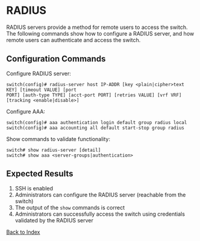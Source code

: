 # RADIUS

RADIUS servers provide a method for remote users to access the switch. The following commands show how to configure a RADIUS server, and how remote users can authenticate and access the switch.

## Configuration Commands

Configure RADIUS server:

```text
switch(config)# radius-server host IP-ADDR [key <plain|cipher>text KEY] [timeout VALUE] [port
PORT] [auth-type TYPE] [acct-port PORT] [retries VALUE] [vrf VRF] [tracking <enable|disable>]
```

Configure AAA:

```text
switch(config)# aaa authentication login default group radius local
switch(config)# aaa accounting all default start-stop group radius
```

Show commands to validate functionality:

```text
switch# show radius-server [detail]
switch# show aaa <server-groups|authentication>
```

## Expected Results

1. SSH is enabled
2. Administrators can configure the RADIUS server (reachable from the switch)
3. The output of the `show` commands is correct
4. Administrators can successfully access the switch using credentials validated by the RADIUS server

[Back to Index](../index.md)